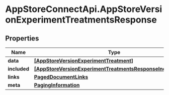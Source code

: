 # AppStoreConnectApi.AppStoreVersionExperimentTreatmentsResponse

## Properties

Name | Type | Description | Notes
------------ | ------------- | ------------- | -------------
**data** | [**[AppStoreVersionExperimentTreatment]**](AppStoreVersionExperimentTreatment.md) |  | 
**included** | [**[AppStoreVersionExperimentTreatmentsResponseIncludedInner]**](AppStoreVersionExperimentTreatmentsResponseIncludedInner.md) |  | [optional] 
**links** | [**PagedDocumentLinks**](PagedDocumentLinks.md) |  | 
**meta** | [**PagingInformation**](PagingInformation.md) |  | [optional] 



